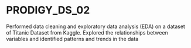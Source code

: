 # PRODIGY_DS_02
Performed data cleaning and exploratory data analysis (EDA) on a dataset of Titanic Dataset from Kaggle. Explored the relationships between variables and identified patterns and trends in the data

